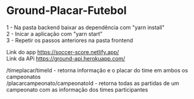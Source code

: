 # Ground-Placar-Futebol
  
1 - Na pasta backend baixar as dependência com "yarn install" <br>
2 - Inicar a aplicação com "yarn start"  <br>
3 - Repetir os passos anteriores na pasta frontend  <br>

Link do app https://soccer-score.netlify.app/ <br>
Link da APi https://ground-api.herokuapp.com/ <br>
 
/timeplacar/timeId - retorna informação e o placar do time em ambos os campeonatos <br>
/placarcampeonato/campeonatoId - retorna todas as partidas de um campeonato com as informação dos times participantes

